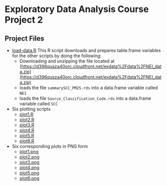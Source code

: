 # Exploratory Data Analysis Course Project 2

## Project Files
- [load-data.R](load-data.R)  This R script downloads and prepares table.frame variables for the other scripts by doing the following:
  - Downloading and unzipping the file located at [https://d396qusza40orc.cloudfront.net/exdata%2Fdata%2FNEI_data.zip](https://d396qusza40orc.cloudfront.net/exdata%2Fdata%2FNEI_data.zip)
  - loads the file `summarySCC_PM25.rds` into a data.frame variable called `NEI`
  - loads the file `Source_Classification_Code.rds` into a data.frame variable called `SCC`
- Six plotting scripts
  - [plot1.R](plot1.R)
  - [plot2.R](plot2.R)
  - [plot3.R](plot3.R)
  - [plot4.R](plot4.R)
  - [plot5.R](plot5.R)
  - [plot6.R](plot6.R)
- Six corresponding plots in PNG form
  - [plot1.png](plot1.png)
  - [plot2.png](plot2.png)
  - [plot3.png](plot3.png)
  - [plot4.png](plot4.png)
  - [plot5.png](plot5.png)
  - [plot6.png](plot6.png)
